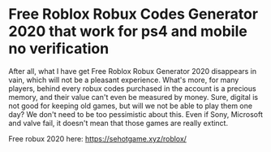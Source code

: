 # Free Roblox Robux Codes Generator 2020 that work for ps4 and mobile no verification

After all, what I have get Free Roblox Robux Generator 2020 disappears in vain, which will not be a pleasant experience. What's more, for many players, behind every robux codes purchased in the account is a precious memory, and their value can't even be measured by money. Sure, digital is not good for keeping old games, but will we not be able to play them one day? We don't need to be too pessimistic about this. Even if Sony, Microsoft and valve fail, it doesn't mean that those games are really extinct.

Free robux 2020 here: https://sehotgame.xyz/roblox/

